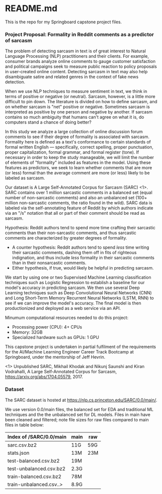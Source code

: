 # README.md

This is the repo for my Springboard capstone project files.

### Project Proposal: Formality in Reddit comments as a predictor of sarcasm
The problem of detecting sarcasm in text is of great interest to Natural Language Processing (NLP) practitioners and their clients. For example, consumer brands analyze online comments to gauge customer satisfaction and political campaigns seek to measure public reaction to policy proposals in user-created online content. Detecting sarcasm in text may also help disambiguate satire and related genres in the context of fake news detection.

When we use NLP techniques to measure sentiment in text, we think in terms of positive or negative (or neutral). Sarcasm, however, is a little more difficult to pin down. The literature is divided on how to define sarcasm, and on whether sarcasm is "net" positive or negative. Sometimes sarcasm is interpreted as positive by one person and negative by another. If sarcasm contains so much ambiguity that humans can't agree on what it is, do computers stand a chance of doing better?

In this study we analyze a large collection of online discussion forum comments to see if their degree of formality is associated with sarcasm. Formality here is defined as a text's conformance to certain standards of formal written English — specifically, correct spelling, proper punctuation, proper capitalization, formal grammar, and formal register (tone). If necessary in order to keep the study manageable, we will limit the number of elements of "formality" included as features in the model. Using these features as predictors, we seek to learn whether comments that are more (or less) formal than the average comment are more (or less) likely to be labeled as sarcasm.

Our dataset is A Large Self-Annotated Corpus for Sarcasm (SARC) <1>. SARC contains over 1 million sarcastic comments in a balanced set (equal number of non-sarcastic comments) and also an unbalanced set (100+ million non-sarcastic comments, the ratio found in the wild). SARC data is labeled via the self-annotating feature of Reddit by which authors indicate via an "/s" notation that all or part of their comment should be read as sarcasm.

Hypothesis: Reddit authors tend to spend more time crafting their sarcastic comments than their non-sarcastic comments, and thus sarcastic comments are characterized by greater degrees of formality.
- A counter hypothesis: Reddit authors tend to spend _less_ time writing their sarcastic comments, dashing them off in fits of righteous indignation, and thus include _less_ formality in their sarcastic comments than in their nonsarcastic comments.
- Either hypothesis, if true, would likely be helpful in predicting sarcasm.

We start by using one or two Supervised Machine Learning classification techniques such as Logistic Regression to establish a baseline for our model's accuracy in predicting sarcasm. We then use several Deep Learning techniques such as Deep Convolutional Neural Networks (CNN) and Long Short-Term Memory Recurrent Neural Networks (LSTM, RNN) to see if we can improve the model's accuracy. The final model is then productionized and deployed as a web service via an API.

Minumum computational resources needed to do this project: 

- Processing power (CPU): 4+ CPUs
- Memory: 32GB
- Specialized hardware such as GPUs: 1 GPU


This capstone project is undertaken in partial fulfilment of the requirements for the AI/Machine Learning Engineer Career Track Bootcamp at Springboard, under the mentorship of Jeff Hevrin.


<1> Unpublished SARC, Mikhail Khodak and Nikunj Saunshi and Kiran Vodrahalli, A Large Self-Annotated Corpus for Sarcasm, https://arxiv.org/abs/1704.05579, 2017.


### Dataset
The SARC dataset is hosted at https://nlp.cs.princeton.edu/SARC/0.0/main/.

We use version 0.0/main files, the balanced set for EDA and traditional ML techniques and the the unbalanced set for DL models. Files in main have been cleaned and filtered; note file sizes for raw files compared to main files in table below:

| Index of /SARC/0.0/main  | main | raw |
| ------------------------ | ---- | --- | 
| sarc.csv.bz2             | 11G  | 59G |  
| stats.json               | 13M  | 23M | 
| test-balanced.csv.bz2    | 19M  |     |
| test-unbalanced.csv.bz2  | 2.3G |     |
| train-balanced.csv.bz2   | 78M  |     |
| train-unbalanced.csv..>  | 8.9G |     |
